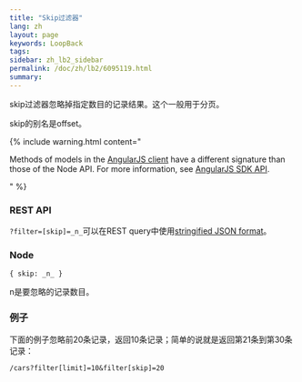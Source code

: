 ```yaml
---
title: "Skip过滤器"
lang: zh
layout: page
keywords: LoopBack
tags:
sidebar: zh_lb2_sidebar
permalink: /doc/zh/lb2/6095119.html
summary:
---
```


skip过滤器忽略掉指定数目的记录结果。这个一般用于分页。

skip的别名是offset。

{% include warning.html content="

Methods of models in the [AngularJS client](https://docs.strongloop.com/display/zh/AngularJS+JavaScript+SDK) have a different signature than those of the Node API. For more information, see [AngularJS SDK API](http://apidocs.strongloop.com/loopback-sdk-angular/).

" %}

### REST API

`?filter=[skip]=_n_`可以在REST query中使用[stringified JSON format](/doc/{{page.lang}}/lb2/Querying-data.html#Queryingdata-UsingstringifiedJSONinRESTqueries)。

### Node

`{ skip: _n_ }`

n是要忽略的记录数目。

### 例子

下面的例子忽略前20条记录，返回10条记录；简单的说就是返回第21条到第30条记录：

`/cars?filter[limit]=10&filter[skip]=20`
